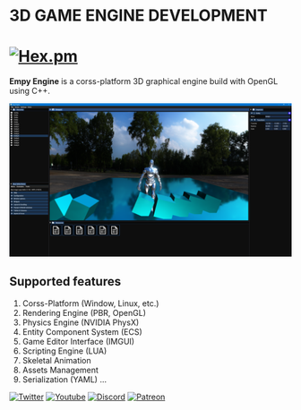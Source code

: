 # 3D GAME ENGINE DEVELOPMENT

# [![Hex.pm](https://img.shields.io/hexpm/l/plug?color=orange&logo=madsycode&logoColor=red&style=plastic)](https://github.com/Madsycode/orbit-dev/blob/2a7f85551977d0d1274db3fe6cd2da9020d23541/LICENSE)
**Empy Engine** is a corss-platform 3D graphical engine build with OpenGL using C++.

![Preview](https://github.com/Madsycode/book-empy-engine/blob/master/preview.png)

## Supported features
1. Corss-Platform (Window, Linux, etc.)
2. Rendering Engine (PBR, OpenGL)
3. Physics Engine (NVIDIA PhysX)
4. Entity Component System (ECS)
6. Game Editor Interface (IMGUI)
5. Scripting Engine (LUA)
7. Skeletal Animation
9. Assets Management
8. Serialization (YAML)
...

[![Twitter](https://img.shields.io/badge/madsycode--blue.svg?style=social&logo=Twitter)](https://twitter.com/MadsyCode)
[![Youtube](https://img.shields.io/badge/madsycode--red.svg?style=social&logo=youtube)](https://www.youtube.com/c/madsycode)
[![Discord](https://img.shields.io/badge/madsycode%20--blue.svg?style=social&logo=Discord)](https://discord.gg/pfr5tzEh)
[![Patreon](https://img.shields.io/badge/madsycode--green.svg?style=social&logo=Patreon)](https://www.patreon.com/madsycode)

